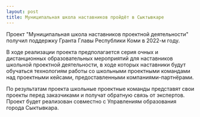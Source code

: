 ```yaml
---
layout: post
title: Муниципальная школа наставников пройдёт в Сыктывкаре
---
```


Проект "Муниципальная школа наставников проектной деятельности" получил поддержку Гранта Главы Республики Коми в 2022-м году.

В ходе реализации проекта предполагается серия очных и дистанционных образовательных мероприятий для наставников школьной проектной деятельности, в ходе которых наставники будут обучаться технологиям работы со школьными проектными командами над проектными кейсами, предоставленными компаниями-партнёрами.

По результатам проекта школьные проектные команды представят свои проекты перед заказчиками и получат обратную связь от экспертов. Проект будет реализован совместно с Управлениям образования города Сыктывкара.

